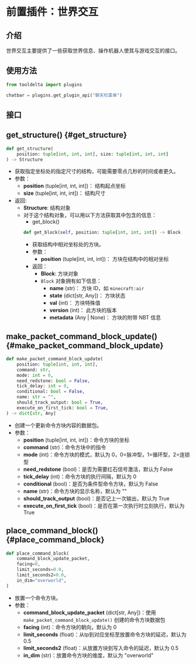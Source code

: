 # 前置插件：世界交互

## 介绍

世界交互主要提供了一些获取世界信息、操作机器人使其与游戏交互的接口。

## 使用方法
```python
from tooldelta import plugins

chatbar = plugins.get_plugin_api("聊天栏菜单")
```


## 接口

## get_structure() {#get_structure}
```python
def get_structure(
    position: tuple[int, int, int], size: tuple[int, int, int]
) -> Structure
```
- 获取指定坐标处的指定尺寸的结构，可能需要零点几秒的时间或者更久。
- 参数：
    - **position** (tuple[int, int, int])：  结构起点坐标
    - **size** (tuple[int, int, int])：  结构尺寸
- 返回:
    - **Structure**: 结构对象
    - 对于这个结构对象，可以用以下方法获取其中包含的信息：
        - get_block()
        ```python
        def get_block(self, position: tuple[int, int, int]) -> Block
        ```
        - 获取结构中相对坐标处的方块。
        - 参数：
            - **position** (tuple[int, int, int])：  方块在结构中的相对坐标
        - 返回：
            - **Block**: 方块对象
            - `Block` 对象拥有如下信息：
                - **name** (str)：  方块 ID，如 `minecraft:air`
                - **state** (dict[str, Any])：  方块状态
                - **val** (int)：  方块特殊值
                - **version** (int)：  此方块的版本
                - **metadata** (Any | None)：  方块的附带 NBT 信息

## make_packet_command_block_update() {#make_packet_command_block_update}
```python
def make_packet_command_block_update(
    position: tuple[int, int, int],
    command: str,
    mode: int = 0,
    need_redstone: bool = False,
    tick_delay: int = 0,
    conditional: bool = False,
    name: str = "",
    should_track_output: bool = True,
    execute_on_first_tick: bool = True,
) -> dict[str, Any]
```
- 创建一个更新命令方块内容的数据包。
- 参数：
    - **position** (tuple[int, int, int])：命令方块的坐标
    - **command** (str)：命令方块中的指令
    - **mode** (int)：命令方块的模式，默认为 0，0=脉冲型，1=循环型，2=连锁型
    - **need_redstone** (bool)：是否为需要红石信号激活，默认为 False
    - **tick_delay** (int)：命令方块的执行间隔，默认为 0
    - **conditional** (bool)：是否为条件型命令方块，默认为 False
    - **name** (str)：命令方块的显示名称，默认为 ""
    - **should_track_output** (bool)：是否记上一次输出，默认为 True
    - **execute_on_first_tick** (bool)：是否在第一次执行时立刻执行，默认为 True

## place_command_block() {#place_command_block}
```python
def place_command_block(
    command_block_update_packet,
    facing=0,
    limit_seconds=0.0,
    limit_seconds2=0.0,
    in_dim="overworld",
)
```
- 放置一个命令方块。
- 参数：
    - **command_block_update_packet** (dict[str, Any])：使用 `make_packet_command_block_update()` 创建的命令方块数据包
    - **facing** (int)：命令方块的朝向，默认为 0
    - **limit_seconds** (float)：从tp到对应坐标至放置命令方块的延迟，默认为 0.5
    - **limit_seconds2** (float)：从放置方块到写入命令的延迟，默认为 0.5
    - **in_dim** (str)：放置命令方块的维度，默认为 "overworld"

